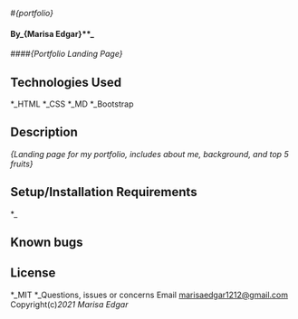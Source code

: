 #_{portfolio}_
#### By_{Marisa Edgar}**_
####_{Portfolio Landing Page}_
## Technologies Used
*_HTML
*_CSS
*_MD
*_Bootstrap
## Description
_{Landing page for my portfolio, includes about me, background, and top 5 fruits}_
## Setup/Installation Requirements
*_
## Known bugs
## License
*_MIT
*_Questions, issues or concerns Email marisaedgar1212@gmail.com
Copyright(c)_2021_ _Marisa Edgar_